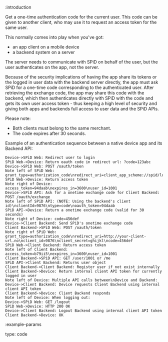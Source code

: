 :introduction

Get a one-time authentication code for the current user. This code can be given
to another client, who may use it to request an access token for the same user.

This normally comes into play when you've got:

* an app client on a mobile device
* a backend system on a server

The server needs to communicate with SPiD on behalf of the user, but the user
authenticates on the app, not the server.

Because of the security implications of having the app share its tokens or the
logged in user data with the backend server directly, the app must ask SPiD for
a one-time code corresponding to the authenticated user. After retrieving the
exchange code, the app may share this code with the backend, which then
authenticates directly with SPiD with the code and gets its own user access
token - thus keeping a high level of security and giving both apps and backends
full access to user data and the SPiD APIs.

Please note:

- Both clients must belong to the same merchant.
- The code expires after 30 seconds.

Example of an authentication sequence between a native device app and its Backend API:

```sequence-diagram
Device->SPiD Web: Redirect user to login
SPiD Web->Device: Return oauth code in redirect url: ?code=123abc
Device->SPiD Web: POST /oauth/token
Note left of SPiD Web: grant_type=authorization_code\nredirect_uri=client_app_scheme://spid/login\nclient_id=1234\nclient_secret=abcd\ncode=123abc
SPiD Web->Device: Return access token
Note right of Device: access_token=94daab\nexpires_in=3600\nuser_id=1001
Device->SPiD API: Ask for a onetime exchange code for Client Backend: POST /oauth/exchange
Note left of SPiD API: (NOTE: Using the backend's client id)\nclientId=9876\ntype=code\noauth_token=94daab
SPiD API->Device: Return a onetime exchange code (valid for 30 seconds)
Note right of Device: code=456def
Device->Client Backend: Send SPiD's onetime exchange code
Client Backend->SPiD Web: POST /oauth/token
Note right of SPiD Web: grant_type=authorization_code\nredirect_uri=http://your-client-url.no\nclient_id=9876\nclient_secret=ghijkl\ncode=456def
SPiD Web->Client Backend: Return access token
Note left of Client Backend: access_token=b79ii5\nexpires_in=3600\nuser_id=1001
Client Backend->SPiD API: GET /user/1001 or /me
SPiD API->Client Backend: Returns user object
Client Backend->Client Backend: Register user if not exist internally
Client Backend->Device: Return internal client API token for currently logged in user
Note left of Device: Multiple API calls between\nDevice and Backend:
Device->Client Backend: Device requests Client Backend using internal client API token
Client Backend->Device: Client Backend responds
Note left of Device: When logging out:
Device->SPiD Web: GET /logout
SPiD Web->Device: HTTP 200 OK
Device->Client Backend: Logout Backend using internal client API token
Client Backend->Device: OK
```

:example-params

type: code

